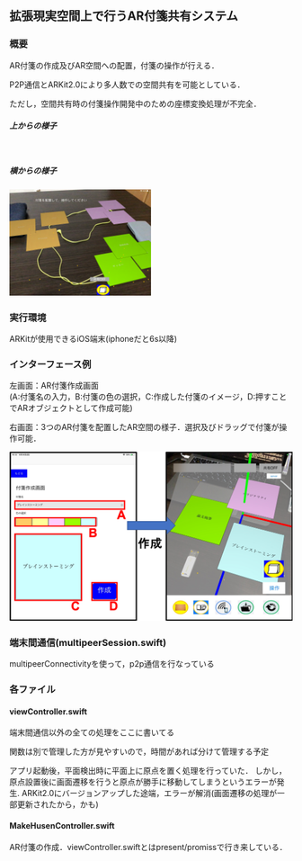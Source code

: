 ## 拡張現実空間上で行うAR付箋共有システム
### 概要
AR付箋の作成及びAR空間への配置，付箋の操作が行える．

P2P通信とARKit2.0により多人数での空間共有を可能としている．

ただし，空間共有時の付箋操作開発中のための座標変換処理が不完全．
##### 上からの様子
<img src="./pics/upper.PNG" alt="" title="サンプル" width="50%">

##### 横からの様子
<img src="./pics/side.PNG" alt="" title="サンプル" width="50%">

### 実行環境
ARKitが使用できるiOS端末(iphoneだと6s以降)


### インターフェース例

左画面：AR付箋作成画面<br>
(A:付箋名の入力，B:付箋の色の選択，C:作成した付箋のイメージ，D:押すことでARオブジェクトとして作成可能)

右画面：3つのAR付箋を配置したAR空間の様子．選択及びドラッグで付箋が操作可能．

<img src="https://github.com/okayoshi102/ARhusen/blob/master/interface1.png" alt="
AR付箋" title="サンプル">




### 端末間通信(multipeerSession.swift)  
multipeerConnectivityを使って，p2p通信を行なっている  


### 各ファイル
#### viewController.swift  
端末間通信以外の全ての処理をここに書いてる

関数は別で管理した方が見やすいので，時間があれば分けて管理する予定

アプリ起動後，平面検出時に平面上に原点を置く処理を行っていた．
しかし，原点設置後に画面遷移を行うと原点が勝手に移動してしまうというエラーが発生.
ARKit2.0にバージョンアップした途端，エラーが解消(画面遷移の処理が一部更新されたから，かも)

#### MakeHusenController.swift

AR付箋の作成．viewController.swiftとはpresent/promissで行き来している．


